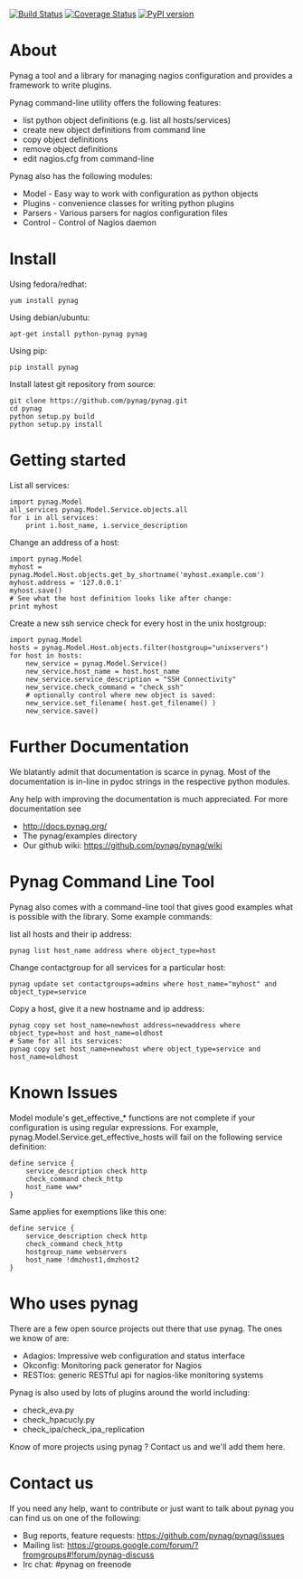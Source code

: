 [![Build Status](https://travis-ci.org/pynag/pynag.png?branch=master)](https://travis-ci.org/pynag/pynag)
[![Coverage Status](https://coveralls.io/repos/pynag/pynag/badge.png?branch=master)](https://coveralls.io/r/pynag/pynag?branch=master)
[![PyPI version](https://badge.fury.io/py/pynag.png)](http://badge.fury.io/py/pynag)


About
=====
Pynag a tool and a library for managing nagios configuration and provides a
framework to write plugins.

Pynag command-line utility offers the following features:
  - list python object definitions (e.g. list all hosts/services)
  - create new object definitions from command line
  - copy object definitions
  - remove object definitions
  - edit nagios.cfg from command-line
  
Pynag also has the following modules:
  - Model   - Easy way to work with configuration as python objects
  - Plugins - convenience classes for writing python plugins
  - Parsers - Various parsers for nagios configuration files
  - Control - Control of Nagios daemon


Install
=======
Using fedora/redhat:

    yum install pynag

Using debian/ubuntu:

    apt-get install python-pynag pynag

Using pip:

    pip install pynag

Install latest git repository from source:

    git clone https://github.com/pynag/pynag.git
    cd pynag
    python setup.py build
    python setup.py install

Getting started
===============
List all services:

    import pynag.Model
    all_services pynag.Model.Service.objects.all
    for i in all_services:
    	print i.host_name, i.service_description

Change an address of a host:

    import pynag.Model
    myhost = pynag.Model.Host.objects.get_by_shortname('myhost.example.com')
    myhost.address = '127.0.0.1'
    myhost.save()
    # See what the host definition looks like after change:
    print myhost

Create a new ssh service check for every host in the unix hostgroup:

    import pynag.Model
    hosts = pynag.Model.Host.objects.filter(hostgroup="unixservers")
    for host in hosts:
        new_service = pynag.Model.Service()
        new_service.host_name = host.host_name
        new_service.service_description = "SSH Connectivity"
        new_service.check_command = "check_ssh"
        # optionally control where new object is saved:
        new_service.set_filename( host.get_filename() )
        new_service.save()

Further Documentation
=====================

We blatantly admit that documentation is scarce in pynag. Most of the documentation
is in-line in pydoc strings in the respective python modules.

Any help with improving the documentation is much appreciated. For more documentation see
* http://docs.pynag.org/
* The pynag/examples directory
* Our github wiki: https://github.com/pynag/pynag/wiki

Pynag Command Line Tool
=======================
Pynag also comes with a command-line tool that gives good examples what is
possible with the library. Some example commands:

list all hosts and their ip address:

    pynag list host_name address where object_type=host

Change contactgroup for all services for a particular host:

    pynag update set contactgroups=admins where host_name="myhost" and object_type=service

Copy a host, give it a new hostname and ip address:

    pynag copy set host_name=newhost address=newaddress where object_type=host and host_name=oldhost
    # Same for all its services:
    pynag copy set host_name=newhost where object_type=service and host_name=oldhost

Known Issues
============
Model module's get_effective_* functions are not complete if your configuration is using regular expressions. For example, pynag.Model.Service.get_effective_hosts will fail on the following service definition:

    define service {
        service_description check http
        check_command check_http
        host_name www*
    } 

Same applies for exemptions like this one:

    define service {
        service_description check http
        check_command check_http
        hostgroup_name webservers
        host_name !dmzhost1,dmzhost2
    }


Who uses pynag
==============

There are a few open source projects out there that use pynag. The ones we
know of are:

* Adagios: Impressive web configuration and status interface
* Okconfig: Monitoring pack generator for Nagios
* RESTlos: generic RESTful api for nagios-like monitoring systems

Pynag is also used by lots of plugins around the world including:

* check_eva.py
* check_hpacucly.py
* check_ipa/check_ipa_replication


Know of more projects using pynag ? Contact us and we'll add them here.

Contact us
==========

If you need any help, want to contribute or just want to talk about pynag you can find us on one of the following:

* Bug reports, feature requests: https://github.com/pynag/pynag/issues
* Mailing list: https://groups.google.com/forum/?fromgroups#!forum/pynag-discuss
* Irc chat: #pynag on freenode

